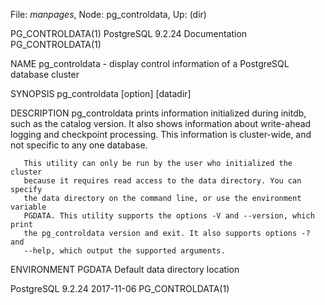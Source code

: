 File: *manpages*,  Node: pg_controldata,  Up: (dir)

PG_CONTROLDATA(1)       PostgreSQL 9.2.24 Documentation      PG_CONTROLDATA(1)



NAME
       pg_controldata - display control information of a PostgreSQL database
       cluster

SYNOPSIS
       pg_controldata [option] [datadir]

DESCRIPTION
       pg_controldata prints information initialized during initdb, such as
       the catalog version. It also shows information about write-ahead
       logging and checkpoint processing. This information is cluster-wide,
       and not specific to any one database.

       This utility can only be run by the user who initialized the cluster
       because it requires read access to the data directory. You can specify
       the data directory on the command line, or use the environment variable
       PGDATA. This utility supports the options -V and --version, which print
       the pg_controldata version and exit. It also supports options -?  and
       --help, which output the supported arguments.

ENVIRONMENT
       PGDATA
           Default data directory location



PostgreSQL 9.2.24                 2017-11-06                 PG_CONTROLDATA(1)
